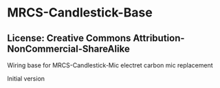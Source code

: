 # MRCS-Candlestick-Base
## License: Creative Commons Attribution-NonCommercial-ShareAlike

Wiring base for MRCS-Candlestick-Mic electret carbon mic replacement

Initial version
